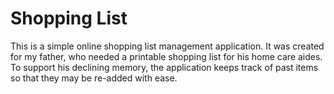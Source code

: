 # Shopping List
This is a simple online shopping list management application. It was created for my father, who needed a printable shopping list for
his home care aides. To support his declining memory, the application keeps track of past items so that they may be re-added with ease.

